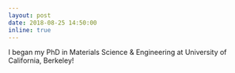 ```yaml
---
layout: post
date: 2018-08-25 14:50:00
inline: true
---
```


I began my PhD in Materials Science & Engineering at University of California, Berkeley!
